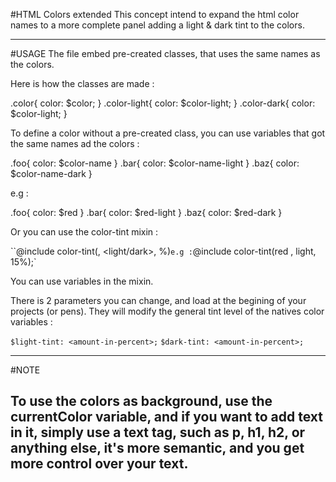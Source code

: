 #HTML Colors extended 
 This concept intend to expand the html color names to a more complete
 panel adding a light & dark tint to the colors.

-------------------------------------

#USAGE
 The file embed pre-created classes, that uses the same names as the 
 colors. 

 Here is how the classes are made : 

  .color{ color: $color; }
  .color-light{ color: $color-light; }
  .color-dark{ color: $color-light; }

 To define a color without a pre-created class, you can use variables
 that got the same names ad the colors : 
  
  .foo{ color: $color-name }
  .bar{ color: $color-name-light }
  .baz{ color: $color-name-dark }

  e.g : 
  
   .foo{ color: $red }
   .bar{ color: $red-light }
   .baz{ color: $red-dark }

  Or you can use the color-tint mixin :

  ``@include color-tint(<color>, <light/dark>, <ammount>%)`
  e.g : `@include color-tint(red , light, 15%);`

 You can use variables in the mixin. 

 There is 2 parameters you can change, and load at the begining
 of your projects (or pens). They will modify the general tint level
 of the natives color variables :

  `$light-tint: <amount-in-percent>;`
  `$dark-tint: <amount-in-percent>;`

-------------------------------------

#NOTE

 To use the colors as background, use the currentColor
 variable, and if you want to add text in it, simply use
 a text tag, such as p, h1, h2, or anything else, it's 
 more semantic, and you get more control over your text.
-------------------------------------

